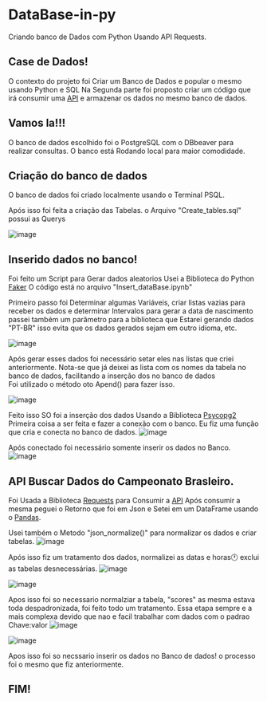 # DataBase-in-py
Criando banco de Dados com Python Usando API Requests. 

## Case de Dados! 
  O contexto do projeto foi Criar um Banco de Dados e popular o mesmo usando Python e SQL 
  Na Segunda parte foi proposto criar um código que irá consumir uma [API](https://rapidapi.com/theoddsapi/api/live-sports-odds/)  e armazenar os dados no mesmo banco de dados. 

## Vamos la!!! 
O banco de dados escolhido foi o PostgreSQL com o DBbeaver para realizar consultas. 
O banco está Rodando local para maior comodidade. 

## Criação do banco de dados
O banco de dados foi criado localmente usando o Terminal PSQL. 

Após isso foi feita a criação das Tabelas. o Arquivo "Create_tables.sql" possui as Querys 

  ![image](https://github.com/luiteemanuel/DataBase-in-py/assets/60760100/84e6115f-06a3-4a55-bed9-de9f8f1f2439)

## Inserido dados no banco! 
Foi feito um Script para Gerar dados aleatorios Usei a Biblioteca do Python [Faker](https://pypi.org/project/Faker/0.7.4/)
O código está no arquivo "Insert_dataBase.ipynb"

Primeiro passo foi Determinar algumas Variáveis, criar listas vazias para receber os dados e determinar Intervalos para gerar a data de nascimento
passei também um parâmetro para a biblioteca que Estarei gerando dados "PT-BR" isso evita que os dados gerados sejam em outro idioma, etc. 

![image](https://github.com/luiteemanuel/DataBase-in-py/assets/60760100/7dbc6026-4585-4fb8-9b93-49bacb4f4a7c)

Após gerar esses dados foi necessário setar eles nas listas que criei anteriormente.
Nota-se que já deixei as lista com os nomes da tabela no banco de dados, facilitando a inserção dos no banco de dados  
Foi utilizado o método oto Apend() para fazer isso.

![image](https://github.com/luiteemanuel/DataBase-in-py/assets/60760100/24f8d0c5-63ed-4e71-ac60-76bc54ebc11b)

Feito isso SO foi a inserção dos dados Usando a Biblioteca [Psycopg2](https://pypi.org/project/psycopg2/)  
  Primeira coisa a ser feita e fazer a conexão com o banco. 
  Eu fiz uma função que cria e conecta no banco de dados. 
  ![image](https://github.com/luiteemanuel/DataBase-in-py/assets/60760100/15aebf36-5cbd-45c8-b25a-f02e21b5d705)

Após conectado foi necessário somente inserir os dados no Banco. 
![image](https://github.com/luiteemanuel/DataBase-in-py/assets/60760100/516e8b42-0fc8-4cae-a52f-08b854ee22c6)

## API Buscar Dados do Campeonato Brasleiro. 

Foi Usada a Biblioteca [Requests](https://pypi.org/project/requests/) para Consumir a [API](https://rapidapi.com/theoddsapi/api/live-sports-odds/)
Após consumir a mesma peguei o Retorno que foi em Json e Setei em um DataFrame usando o [Pandas](https://pandas.pydata.org/). 

Usei também o Metodo "json_normalize()" para normalizar os dados e criar tabelas. 
![image](https://github.com/luiteemanuel/DataBase-in-py/assets/60760100/e0a30f88-fd9e-4a8b-b537-4b639b5a499e)

Após isso fiz um tratamento dos dados, normalizei as datas e horas🕐
exclui as tabelas desnecessárias. 
![image](https://github.com/luiteemanuel/DataBase-in-py/assets/60760100/8ec8e9e0-e5ad-431b-bc58-bfd6acf09e50)

![image](https://github.com/luiteemanuel/DataBase-in-py/assets/60760100/d3ff26f1-6017-44af-8ffb-b571fa125f72)

Apos isso foi so necessario normalziar a tabela, "scores" as mesma estava toda despadronizada, foi feito todo um tratamento. 
Essa etapa sempre e a mais complexa devido que nao e facil trabalhar com dados com o padrao Chave:valor 
![image](https://github.com/luiteemanuel/DataBase-in-py/assets/60760100/d4131aa4-5c5d-49a0-99c4-3ad3e76a70ae)

![image](https://github.com/luiteemanuel/DataBase-in-py/assets/60760100/e0c42b55-6320-4a1d-a67f-91154d029005)

Apos isso foi so necssario inserir os dados no Banco de dados! 
o processo foi o mesmo que fiz anteriormente. 
## FIM! 
